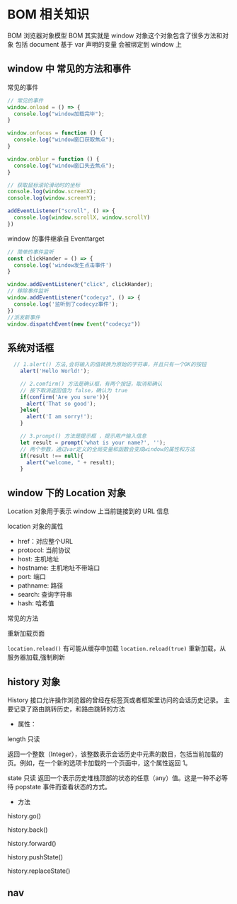 # BOM 相关知识

BOM 浏览器对象模型
BOM 其实就是 window 对象这个对象包含了很多方法和对象 包括 document
基于 var 声明的变量 会被绑定到 window 上

## window 中 常见的方法和事件

常见的事件

```js
// 常见的事件
window.onload = () => {
  console.log("window加载完毕");
}

window.onfocus = function () {
  console.log("window窗口获取焦点");
}

window.onblur = function () {
  console.log("window窗口失去焦点");
}

// 获取鼠标滚轮滑动时的坐标
console.log(window.screenX);
console.log(window.screenY);

addEventListener("scroll", () => {
  console.log(window.scrollX, window.scrollY)
})
```

window 的事件继承自 Eventtarget

```js
// 简单的事件监听
const clickHander = () => {
  console.log('window发生点击事件')
}

window.addEventListener("click", clickHander);
// 移除事件监听
window.addEventListener("codecyz", () => {
  console.log('监听到了codecyz事件');
})
//派发新事件
window.dispatchEvent(new Event("codecyz"))
```

## 系统对话框
```js
  // 1.alert() 方法,会将输入的值转换为原始的字符串，并且只有一个OK的按钮
    alert('Hello World!');

    // 2.comfirm() 方法是确认框，有两个按钮，取消和确认
    // 按下取消返回值为 false，确认为 true
    if(confirm('Are you sure')){
      alert('That so good');
    }else{
      alert('I am sorry!');
    }

    // 3.prompt() 方法是提示框 ，提示用户输入信息
    let result = prompt('what is your name?', '');
    // 两个参数，通过var定义的全局变量和函数会变成window的属性和方法
    if(result !== null){
      alert("welcome, " + result);
    }
```

## window 下的 Location 对象

Location 对象用于表示 window 上当前链接到的 URL 信息

location 对象的属性

- href：对应整个URL
- protocol: 当前协议
- host: 主机地址
- hostname: 主机地址不带端口
- port: 端口
- pathname: 路径
- search: 查询字符串
- hash: 哈希值

常见的方法

重新加载页面

`location.reload()` 有可能从缓存中加载
`location.reload(true)` 重新加载，从服务器加载,强制刷新

## history 对象

History 接口允许操作浏览器的曾经在标签页或者框架里访问的会话历史记录。
主要记录了路由跳转历史，和路由跳转的方法

- 属性：

length 只读

返回一个整数（Integer），该整数表示会话历史中元素的数目，包括当前加载的页。例如，在一个新的选项卡加载的一个页面中，这个属性返回 1。

state 只读
返回一个表示历史堆栈顶部的状态的任意（any）值。这是一种不必等待 popstate 事件而查看状态的方式。

- 方法

history.go()

history.back()

history.forward()

history.pushState()

history.replaceState()

## nav